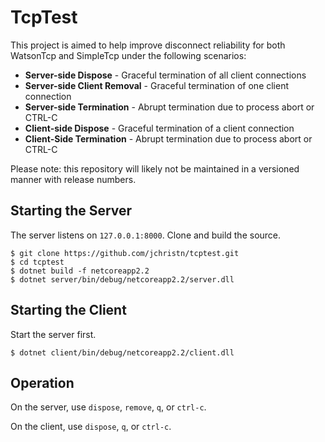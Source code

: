 # TcpTest

This project is aimed to help improve disconnect reliability for both WatsonTcp and SimpleTcp under the following scenarios:

- **Server-side Dispose** - Graceful termination of all client connections
- **Server-side Client Removal** - Graceful termination of one client connection
- **Server-side Termination** - Abrupt termination due to process abort or CTRL-C
- **Client-side Dispose** - Graceful termination of a client connection
- **Client-Side Termination** - Abrupt termination due to process abort or CTRL-C

Please note: this repository will likely not be maintained in a versioned manner with release numbers.

## Starting the Server

The server listens on ```127.0.0.1:8000```.  Clone and build the source.
```
$ git clone https://github.com/jchristn/tcptest.git
$ cd tcptest
$ dotnet build -f netcoreapp2.2
$ dotnet server/bin/debug/netcoreapp2.2/server.dll
```

## Starting the Client

Start the server first.  
```
$ dotnet client/bin/debug/netcoreapp2.2/client.dll
```

## Operation

On the server, use ```dispose```, ```remove```, ```q```, or ```ctrl-c```.

On the client, use ```dispose```, ```q```, or ```ctrl-c```. 
